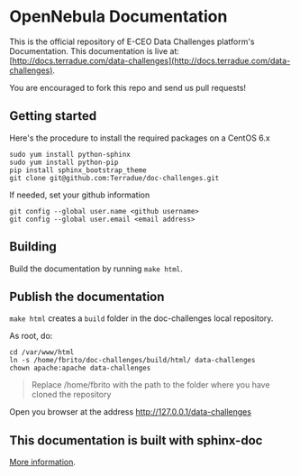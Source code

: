 # OpenNebula Documentation

This is the official repository of E-CEO Data Challenges platform's Documentation. This
documentation is live at:
[http://docs.terradue.com/data-challenges](http://docs.terradue.com/data-challenges).

You are encouraged to fork this repo and send us pull requests!

## Getting started

Here's the procedure to install the required packages on a CentOS 6.x

```
sudo yum install python-sphinx
sudo yum install python-pip
pip install sphinx_bootstrap_theme
git clone git@github.com:Terradue/doc-challenges.git
```

If needed, set your github information

```
git config --global user.name <github username>
git config --global user.email <email address>
```

## Building

Build the documentation by running ``make html``.

## Publish the documentation

``make html`` creates a ``build`` folder in the doc-challenges local repository.

As root, do:

```
cd /var/www/html
ln -s /home/fbrito/doc-challenges/build/html/ data-challenges
chown apache:apache data-challenges
```
> Replace /home/fbrito with the path to the folder where you have cloned the repository

Open you browser at the address http://127.0.0.1/data-challenges

## This documentation is built with sphinx-doc

[More information](http://sphinx-doc.org/).
